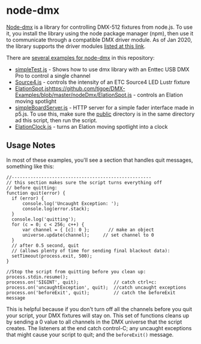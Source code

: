 # node-dmx

[Node-dmx](https://github.com/node-dmx/dmx) is a library for controlling DMX-512 fixtures from node.js. To use it, you install the library using the node package manager (npm), then use it to communicate through a compatible DMX driver module. As of Jan 2020, the library supports the  driver modules [listed at this link](https://github.com/node-dmx/dmx#class-dmx).

There are [several examples for node-dmx](https://github.com/tigoe/DMX-Examples/tree/master/nodeDmx) in this repository:

* [simpleTest.js](https://github.com/tigoe/DMX-Examples/blob/master/nodeDmx/simpleTest.js) - Shows how to use dmx library with an Enttec USB DMX Pro to control a single channel
* [Source4.js](https://github.com/tigoe/DMX-Examples/blob/master/nodeDmx/Source4.js) - controls the intensity of an ETC Source4 LED Lustr fixture
* [ElationSpot.js]()https://github.com/tigoe/DMX-Examples/blob/master/nodeDmx/ElationSpot.js - controls an Elation moving spotlight
* [simpleBoardServer.js](https://github.com/tigoe/DMX-Examples/blob/master/nodeDmx/simpleBoardServer.js) - HTTP server for a simple fader interface made in p5.js. To use this, make sure the [public](https://github.com/tigoe/DMX-Examples/tree/master/nodeDmx/public) directory is in the same directory ad this script, then run the script. 
* [ElationClock.js](https://github.com/tigoe/DMX-Examples/blob/master/nodeDmx/ElationClock.js) - turns an Elation moving spotlight into a clock

## Usage Notes
In most of these examples, you'll see a section that handles quit messages, something like this:

````
//----------------------------------------------------
// this section makes sure the script turns everything off
// before quitting:
function quit(error) {
  if (error) {
      console.log('Uncaught Exception: ');
      console.log(error.stack);
  }
  console.log('quitting');
  for (c = 0; c < 256; c++) {
      var channel = { [c]: 0 };       // make an object
      universe.update(channel);     // set channel to 0
  }
  // after 0.5 second, quit 
  // (allows plenty of time for sending final blackout data):
  setTimeout(process.exit, 500);
}

//Stop the script from quitting before you clean up:
process.stdin.resume();
process.on('SIGINT', quit);             // catch ctrl+c:
process.on('uncaughtException', quit);  //catch uncaught exceptions
process.on('beforeExit', quit);         // catch the beforeExit message
````

This is helpful because if you don't turn off all the channels before you quit your script, your DMX fixtures will stay on. This set of functions cleans up by sending a 0 value to all channels in the DMX universe that the script creates.  The listeners at the end catch control-C; any uncaught exceptions that might cause your script to quit;  and the ``beforeExit()`` message. 